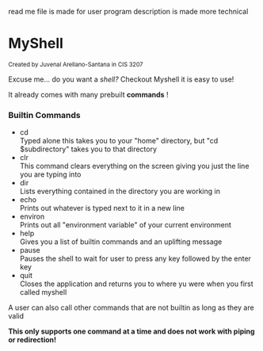 read me file is made for user
program description is made more technical

<h1>MyShell</h1>
<sub> Created by Juvenal Arellano-Santana in CIS 3207 </sub>


<p>
Excuse me... do you want a <i>shell?</i>
Checkout Myshell it is easy to use!
</p>

<p>It already comes with many prebuilt <b>commands</b> !</p>

<h3> Builtin Commands </h3>
<ul>
<li>cd</li>
Typed alone this takes you to your "home" directory, but "cd $subdirectory" takes you to that directory
<li>clr</li>
This command clears everything on the screen giving you just the line you are typing into
<li>dir</li>
Lists everything contained in the directory you are working in 
<li>echo</li>
Prints out whatever is typed next to it in a new line
<li>environ</li>
Prints out all "environment variable" of your current environment
<li>help</li>
Gives you a list of builtin commands and an uplifting message
<li>pause</li>
Pauses the shell to wait for user to press any key followed by the enter key
<li>quit</li>
Closes the application and returns you to where yu were when you first called myshell
</ul>

<p>A user can also call other commands that are not builtin as long as they are valid </p>

<b>This only supports one command at a time and does not work with piping or redirection! </b>